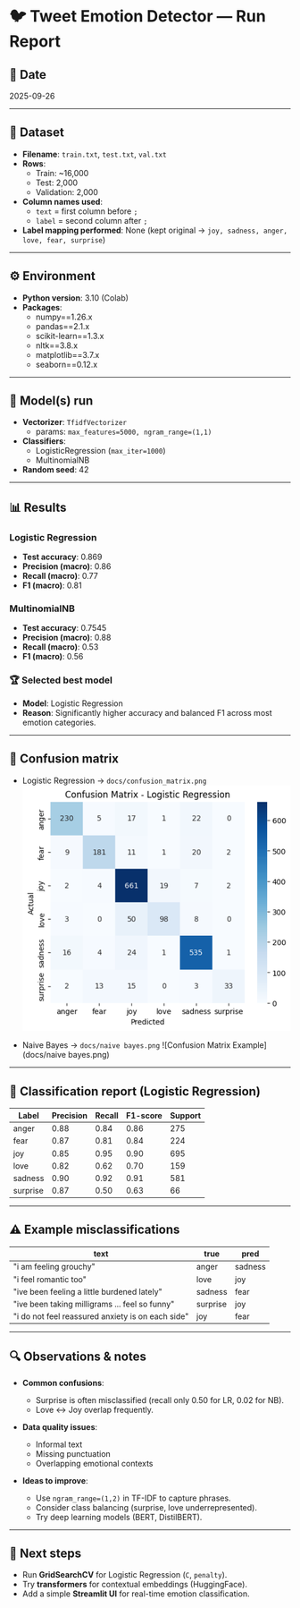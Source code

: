 # 🐦 Tweet Emotion Detector — Run Report

## 📅 Date
2025-09-26  

---

## 📂 Dataset
- **Filename**: `train.txt`, `test.txt`, `val.txt`  
- **Rows**:  
  - Train: ~16,000  
  - Test: 2,000  
  - Validation: 2,000  
- **Column names used**:  
  - `text` = first column before `;`  
  - `label` = second column after `;`  
- **Label mapping performed**: None (kept original → `joy, sadness, anger, love, fear, surprise`)  

---

## ⚙️ Environment
- **Python version**: 3.10 (Colab)  
- **Packages**:  
  - numpy==1.26.x  
  - pandas==2.1.x  
  - scikit-learn==1.3.x  
  - nltk==3.8.x  
  - matplotlib==3.7.x  
  - seaborn==0.12.x  

---

## 🤖 Model(s) run
- **Vectorizer**: `TfidfVectorizer`  
  - params: `max_features=5000, ngram_range=(1,1)`  
- **Classifiers**:  
  - LogisticRegression (`max_iter=1000`)  
  - MultinomialNB  
- **Random seed**: 42  

---

## 📊 Results

### Logistic Regression
- **Test accuracy**: 0.869  
- **Precision (macro)**: 0.86  
- **Recall (macro)**: 0.77  
- **F1 (macro)**: 0.81  

### MultinomialNB
- **Test accuracy**: 0.7545  
- **Precision (macro)**: 0.88  
- **Recall (macro)**: 0.53  
- **F1 (macro)**: 0.56  

### 🏆 Selected best model
- **Model**: Logistic Regression  
- **Reason**: Significantly higher accuracy and balanced F1 across most emotion categories.  

---

## 🔢 Confusion matrix
- Logistic Regression → `docs/confusion_matrix.png`
![Confusion Matrix Example](docs/confusion_matrix.png)

- Naive Bayes → `docs/naive bayes.png`
![Confusion Matrix Example](docs/naive bayes.png)

---

## 📑 Classification report (Logistic Regression)

| Label     | Precision | Recall | F1-score | Support |
|-----------|-----------|--------|----------|---------|
| anger     | 0.88      | 0.84   | 0.86     | 275     |
| fear      | 0.87      | 0.81   | 0.84     | 224     |
| joy       | 0.85      | 0.95   | 0.90     | 695     |
| love      | 0.82      | 0.62   | 0.70     | 159     |
| sadness   | 0.90      | 0.92   | 0.91     | 581     |
| surprise  | 0.87      | 0.50   | 0.63     | 66      |

---

## ⚠️ Example misclassifications

| text | true | pred |
|------|------|------|
| "i am feeling grouchy" | anger | sadness |
| "i feel romantic too" | love | joy |
| "ive been feeling a little burdened lately" | sadness | fear |
| "ive been taking milligrams ... feel so funny" | surprise | joy |
| "i do not feel reassured anxiety is on each side" | joy | fear |

---

## 🔍 Observations & notes
- **Common confusions**:  
  - Surprise is often misclassified (recall only 0.50 for LR, 0.02 for NB).  
  - Love ↔ Joy overlap frequently.  

- **Data quality issues**:  
  - Informal text  
  - Missing punctuation  
  - Overlapping emotional contexts  

- **Ideas to improve**:  
  - Use `ngram_range=(1,2)` in TF-IDF to capture phrases.  
  - Consider class balancing (surprise, love underrepresented).  
  - Try deep learning models (BERT, DistilBERT).  

---

## 🚀 Next steps
- Run **GridSearchCV** for Logistic Regression (`C`, `penalty`).  
- Try **transformers** for contextual embeddings (HuggingFace).  
- Add a simple **Streamlit UI** for real-time emotion classification.  
